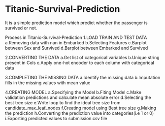 # Titanic-Survival-Prediction
It is a simple prediction model which predict whether the passenger is survived or not.

Process in Titanic-Survival-Prediction
1.LOAD TRAIN AND TEST DATA
 a.Removing data with nan in Embarked
 b.Selecting Features
 c.Barplot between Sex and Survived
 d.Barplot between Embarked and Survived

2.CONVERTING THE DATA
  a.Get list of categorical variables
  b.Unique string present in Cols
  c.Apply one-hot encoder to each column with categorical data

3.COMPLETING THE MISSING DATA
  a.Identify the missing data
  b.Imputation fills in the missing values with mean value

4.CREATING MODEL
  a.Specifying the Model
  b.Fiting Model
  c.Make validation predictions and calculate mean absolute error
  d.Selecting the best tree size
  e.Write loop to find the ideal tree size from candidate_max_leaf_nodes
  f.Creating model using Best tree size
  g.Making the prediction
  h.Converting the prediction value into categories(i.e 1 or 0)
  i.Exporting predicted values to submission.csv file


